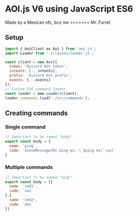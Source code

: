 # AOI.js V6 using JavaScript ES6
Made by a Mexican ofc, bcz me >>>>>>> Mr. Furret
## Setup
```js
import { AoiClient as Aoi } from 'aoi.js';
import Loader from './classes/loader.js';

const client = new Aoi({
  token: 'Discord bot token',
  intents: [...intents],
  prefix: 'Discord bot prefix',
  events: [...events]
});
// Custom ES6 command loader
const loader = new Loader(client);
loader.commands.load('./src/commands');
```
## Creating commands
### Single command
```js
// Important to be named "body".
export const body = {
  name: 'ping',
  code: `$sendMessage[Mi ping es: \`$ping ms\`;no]`
}
```
### Multiple commands
```js
// Important to be named "body".
export const body = [{
  name: 'cmd1',
  code: `uno`
},{
  name: 'cmd2',
  code: `dos`
}]
```